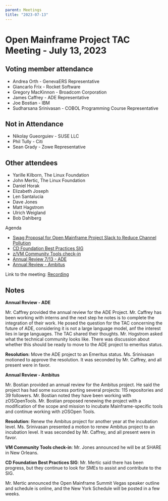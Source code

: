 ```yaml
---
parent: Meetings
title: "2023-07-13"
---
```


# Open Mainframe Project TAC Meeting - July 13, 2023


## Voting member attendance



* Andrea Orth - GenevaERS Representative
* Giancarlo Frix - Rocket Software
* Gregory MacKinnon - Broadcom Corporation
* James Caffrey - ADE Representative
* Joe Bostian - IBM
* Sudharsana Srinivasan - COBOL Programming Course Representative

## Not in Attendance



* Nikolay Gueorguiev - SUSE LLC
* Phil Tully - Citi
* Sean Grady - Zowe Representative


## Other attendees



* Yarille Kilborn, The Linux Foundation
* John Mertic, The Linux Foundation
* Daniel Horak
* Elizabeth Joseph
* Len Santalucia
* Dave Jones
* Matt Hagstrom 
* Ulrich Weigland
* Bob Dahlberg

Agenda



* [Swag Proposal for Open Mainframe Project Slack to Reduce Channel Pollution](https://github.com/openmainframeproject/tac/issues/484)
* [CD Foundation Best Practices SIG](https://github.com/openmainframeproject/tac/issues/460)
* [z/VM Community Tools check-in](https://github.com/openmainframeproject/tac/issues/454)
* [Annual Review 7/13 - ADE](https://github.com/openmainframeproject/tac/issues/448)
* [Annual Review - Ambitus](https://github.com/openmainframeproject/tac/issues/507)

Link to the meeting: [Recording](https://zoom.us/rec/share/nZXJTbg31dE01IJkfl3KGm9FwzFSaivcoSfFEhu03f3Ex5IpVv2b5ssB-hNwRnCw.OIyWaUE0A09Voz8x)

## Notes 
**Annual Review - ADE**

Mr. Caffrey provided the annual review for the ADE Project. Mr. Caffrey has been working with interns and the next step he notes is to complete the integration of their work. He posed the question for the TAC concerning the future of ADE, considering it is not a large language model, anf the interest lies in large languages. The TAC shared their thoughts. Mr. Hogstrom asked what the technical community looks like. There was discussion about whether this should be ready to move to the ADE project to emeritus status.

**Resolution:** Move the ADE project to an Emeritus status. Ms. Srinivasan motioned to approve the resolution. It was seconded by Mr. Caffrey, and all present were in favor. 

**Annual Review - Ambitus**

Mr. Bostian provided an annual review for the Ambitus project. He said the project has had some success porting several projects: 115 repositories and 39 followers. Mr. Bostian noted they have been working with zOSOpenTools. Mr. Bostian proposed renewing the project with a modification of the scope and mission to incubate Mainframe-specific tools and continue working with zOSOpen Tools.

**Resolution:** Renew the Ambitus project for another year at the incubation level. Ms. Srinivasan presented a motion to renew Ambitus project to an incubation level. It was seconded by Mr. Caffrey, and all present were in favor. 

**VM Community Tools check-in**: Mr. Jones announced he will be at SHARE in New Orleans.

**CD Foundation Best Practices SIG**: Mr. Mertic said there has been progress, but they continue to look for SMEs to assist and contribute to the SIG.

Mr. Mertic announced the Open Mainframe Summit Vegas speaker outline and schedule is online, and the New York Schedule will be posted in a few weeks.

 

